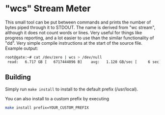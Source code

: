 # "wcs" Stream Meter

This small tool can be put between commands and prints the number of bytes piped through it to STDOUT. The name is derived from "wc stream", although it does not count words or lines.
Very useful for things like progress reporting, and a lot easier to use than the similar functionality of "dd". 
Very simple compile instructions at the start of the source file.
Example output:

```sh
root@gate:~# cat /dev/zero | wcs > /dev/null
 read:   6.717 GB [   6717444096 B]    avg:   1.120 GB/sec [     6 sec]
```

## Building

Simply run `make install` to install to the default prefix (/usr/local).

You can also install to a custom prefix by executing
```sh
make install prefix=YOUR_CUSTOM_PREFIX
```
